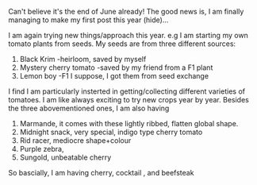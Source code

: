 Can't believe it's the end of June already! The good news is, I am finally managing to make my first post this year (hide)...

I am again trying new things/approach this year. e.g I am starting my own tomato plants from seeds. My seeds are from three different sources: 
1. Black Krim -heirloom, saved by myself
2. Mystery cherry tomato -saved by my friend from a F1 plant
3. Lemon boy -F1 I suppose, I got them from seed exchange

I find I am particularly insterted in getting/collecting different varieties of tomatoes. I am like always exciting to try new crops year by year. Besides the three abovementioned ones, I am also having 
1. Marmande, it comes with these lightly ribbed, flatten global shape.
2. Midnight snack, very special, indigo type cherry tomato
3. Rid racer, mediocre shape+colour
4. Purple zebra,
5. Sungold, unbeatable cherry 

So bascially, I am having cherry, cocktail , and beefsteak
